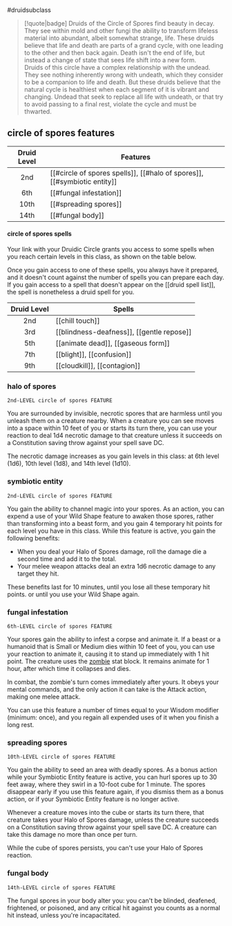 #druidsubclass

> [!quote|badge] 
> Druids of the Circle of Spores find beauty in decay. They see within mold and other fungi the ability to transform lifeless material into abundant, albeit somewhat strange, life. These druids believe that life and death are parts of a grand cycle, with one leading to the other and then back again. Death isn't the end of life, but instead a change of state that sees life shift into a new form.
> $\quad$ 
> Druids of this circle have a complex relationship with the undead. They see nothing inherently wrong with undeath, which they consider to be a companion to life and death. But these druids believe that the natural cycle is healthiest when each segment of it is vibrant and changing. Undead that seek to replace all life with undeath, or that try to avoid passing to a final rest, violate the cycle and must be thwarted.
## circle of spores features
| **Druid Level** | **Features**                                                             |
| :-------------: | ------------------------------------------------------------------------ |
|       2nd       | [[#circle of spores spells]], [[#halo of spores]], [[#symbiotic entity]] |
|       6th       | [[#fungal infestation]]                                                  |
|      10th       | [[#spreading spores]]                                                    |
|      14th       | [[#fungal body]]                                                         |
#### circle of spores spells
Your link with your Druidic Circle grants you access to some spells when you reach certain levels in this class, as shown on the table below.

Once you gain access to one of these spells, you always have it prepared, and it doesn't count against the number of spells you can prepare each day. If you gain access to a spell that doesn't appear on the [[druid spell list]], the spell is nonetheless a druid spell for you.

| **Druid Level** | **Spells**                                |
| :-------------: | ----------------------------------------- |
|       2nd       | [[chill touch]]                           |
|       3rd       | [[blindness-deafness]], [[gentle repose]] |
|       5th       | [[animate dead]], [[gaseous form]]        |
|       7th       | [[blight]], [[confusion]]                 |
|       9th       | [[cloudkill]], [[contagion]]              |

### halo of spores
`2nd-LEVEL circle of spores FEATURE`

You are surrounded by invisible, necrotic spores that are harmless until you unleash them on a creature nearby. When a creature you can see moves into a space within 10 feet of you or starts its turn there, you can use your reaction to deal 1d4 necrotic damage to that creature unless it succeeds on a Constitution saving throw against your spell save DC. 

The necrotic damage increases as you gain levels in this class: at 6th level (1d6), 10th level (1d8), and 14th level (1d10).
### symbiotic entity
`2nd-LEVEL circle of spores FEATURE`

You gain the ability to channel magic into your spores. As an action, you can expend a use of your Wild Shape feature to awaken those spores, rather than transforming into a beast form, and you gain 4 temporary hit points for each level you have in this class. While this feature is active, you gain the following benefits:
- When you deal your Halo of Spores damage, roll the damage die a second time and add it to the total.
- Your melee weapon attacks deal an extra 1d6 necrotic damage to any target they hit.

These benefits last for 10 minutes, until you lose all these temporary hit points. or until you use your Wild Shape again.
### fungal infestation
`6th-LEVEL circle of spores FEATURE`

Your spores gain the ability to infest a corpse and animate it. If a beast or a humanoid that is Small or Medium dies within 10 feet of you, you can use your reaction to animate it, causing it to stand up immediately with 1 hit point. The creature uses the [zombie](https://www.dndbeyond.com/monsters/17077-zombie) stat block. It remains animate for 1 hour, after which time it collapses and dies.

In combat, the zombie's turn comes immediately after yours. It obeys your mental commands, and the only action it can take is the Attack action, making one melee attack.

You can use this feature a number of times equal to your Wisdom modifier (minimum: once), and you regain all expended uses of it when you finish a long rest.
### spreading spores
`10th-LEVEL circle of spores FEATURE`

You gain the ability to seed an area with deadly spores. As a bonus action while your Symbiotic Entity feature is active, you can hurl spores up to 30 feet away, where they swirl in a 10-foot cube for 1 minute. The spores disappear early if you use this feature again, if you dismiss them as a bonus action, or if your Symbiotic Entity feature is no longer active.

Whenever a creature moves into the cube or starts its turn there, that creature takes your Halo of Spores damage, unless the creature succeeds on a Constitution saving throw against your spell save DC. A creature can take this damage no more than once per turn.

While the cube of spores persists, you can't use your Halo of Spores reaction.
### fungal body
`14th-LEVEL circle of spores FEATURE`

The fungal spores in your body alter you: you can't be blinded, deafened, frightened, or poisoned, and any critical hit against you counts as a normal hit instead, unless you're incapacitated.